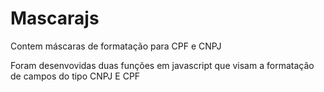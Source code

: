 # Mascarajs
Contem máscaras de formatação para CPF e CNPJ

Foram desenvovidas duas funções em javascript que visam a formatação de campos do tipo CNPJ E CPF
